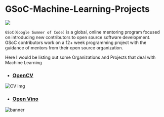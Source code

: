 # GSoC-Machine-Learning-Projects
![](https://summerofcode.withgoogle.com/assets/media/logo-sun.svg)

`GSoC(Google Summer of Code)` is a global, online mentoring program focused on introducing new contributors to open source software development. GSoC contributors work on a 12+ week programming project with the guidance of mentors from their open source organization.

Here I would be listing out some Organizations and Projects that deal with Machine Learning 
>


- ### [OpenCV](https://summerofcode.withgoogle.com/programs/2023/organizations/opencv)

![CV img](https://summerofcode.withgoogle.com/media/org/opencv/fmh9fnybaz97kodm-360.png)

- ### [Open Vino](https://summerofcode.withgoogle.com/programs/2023/organizations/openvino-toolkit)
![banner](https://summerofcode.withgoogle.com/media/org/openvino-toolkit/ivzvok335ujezk2z-360.png)

